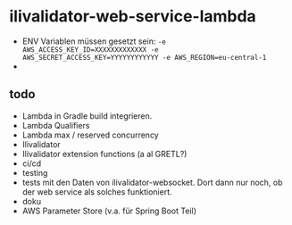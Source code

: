 # ilivalidator-web-service-lambda

- ENV Variablen müssen gesetzt sein: `-e AWS_ACCESS_KEY_ID=XXXXXXXXXXXXX -e AWS_SECRET_ACCESS_KEY=YYYYYYYYYYYY -e AWS_REGION=eu-central-1` 
- 


## todo
- Lambda in Gradle build integrieren.
- Lambda Qualifiers
- Lambda max / reserved concurrency
- Ilivalidator
- Ilivalidator extension functions (a al GRETL?)
- ci/cd
- testing
- tests mit den Daten von ilivalidator-websocket. Dort dann nur noch, ob der web service als solches funktioniert.
- doku
- AWS Parameter Store (v.a. für Spring Boot Teil)

